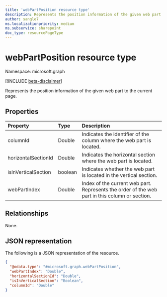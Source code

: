 ```yaml
---
title: 'webPartPosition resource type'
description: Represents the position information of the given web part to the current page.
author: sangle7
ms.localizationpriority: medium
ms.subservice: sharepoint
doc_type: resourcePageType
---
```


# webPartPosition resource type

Namespace: microsoft.graph

[!INCLUDE [beta-disclaimer](../../includes/beta-disclaimer.md)]

Represents the position information of the given web part to the current page.

## Properties

| Property            | Type    | Description                                                                              |
| :------------------ | :------ | :--------------------------------------------------------------------------------------- |
| columnId            | Double  | Indicates the identifier of the column where the web part is located.                      |
| horizontalSectionId | Double  | Indicates the horizontal section where the web part is located.                            |
| isInVerticalSection | boolean | Indicates whether the web part is located in the vertical section.                            |
| webPartIndex        | Double  | Index of the current web part. Represents the order of the web part in this column or section. |

## Relationships

None.

## JSON representation

The following is a JSON representation of the resource.

<!-- {
  "blockType": "resource",
  "@odata.type": "microsoft.graph.webPartPosition"
}
-->

```json
{
  "@odata.type": "#microsoft.graph.webPartPosition",
  "webPartIndex": "Double",
  "horizontalSectionId": "Double",
  "isInVerticalSection": "Boolean",
  "columnId": "Double"
}
```
